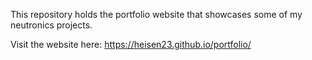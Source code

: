 This repository holds the portfolio website that showcases some of my neutronics projects.

Visit the website here: https://heisen23.github.io/portfolio/
